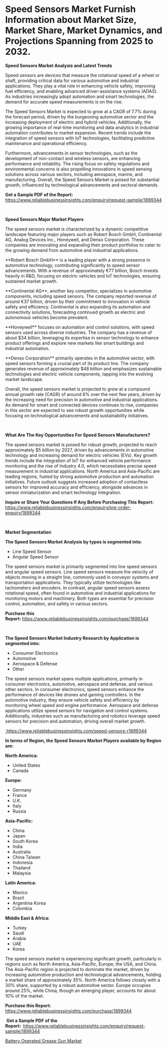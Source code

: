 <p><h1>Speed Sensors Market Furnish Information about Market Size, Market Share, Market Dynamics, and Projections Spanning from 2025 to 2032.</h1></p><p><strong>Speed Sensors Market Analysis and Latest Trends</strong></p>
<p><p>Speed sensors are devices that measure the rotational speed of a wheel or shaft, providing critical data for various automotive and industrial applications. They play a vital role in enhancing vehicle safety, improving fuel efficiency, and enabling advanced driver-assistance systems (ADAS). As industries increasingly adopt automation and smart technologies, the demand for accurate speed measurements is on the rise.</p><p>The Speed Sensors Market is expected to grow at a CAGR of 7.7% during the forecast period, driven by the burgeoning automotive sector and the increasing deployment of electric and hybrid vehicles. Additionally, the growing importance of real-time monitoring and data analytics in industrial automation contributes to market expansion. Recent trends include the integration of speed sensors with IoT technologies, facilitating predictive maintenance and operational efficiency. </p><p>Furthermore, advancements in sensor technologies, such as the development of non-contact and wireless sensors, are enhancing performance and reliability. The rising focus on safety regulations and environmental concerns is also propelling innovations in speed sensing solutions across various sectors, including aerospace, marine, and manufacturing. Overall, the Speed Sensors Market is poised for substantial growth, influenced by technological advancements and sectoral demands.</p></p>
<p><strong>Get a Sample PDF of the Report:&nbsp;</strong> <a href="https://www.reliablebusinessinsights.com/enquiry/request-sample/1899344?utm_campaign=3080&utm_medium=2&utm_source=Github&utm_content=ia&utm_term=11042025&utm_id=speed-sensors">https://www.reliablebusinessinsights.com/enquiry/request-sample/1899344</a></p>
<p>&nbsp;</p>
<p><strong>Speed Sensors Major Market Players</strong></p>
<p><p>The speed sensors market is characterized by a dynamic competitive landscape featuring major players such as Robert Bosch GmbH, Continental AG, Analog Devices Inc., Honeywell, and Denso Corporation. These companies are innovating and expanding their product portfolios to cater to the growing demand from automotive and industrial applications.</p><p>**Robert Bosch GmbH** is a leading player with a strong presence in automotive technology, contributing significantly to speed sensor advancements. With a revenue of approximately €77 billion, Bosch invests heavily in R&D, focusing on electric vehicles and IoT technologies, ensuring sustained market growth.</p><p>**Continental AG**, another key competitor, specializes in automotive components, including speed sensors. The company reported revenue of around €37 billion, driven by their commitment to innovation in vehicle safety and efficiency. Continental is also expanding its automation and connectivity solutions, forecasting continued growth as electric and autonomous vehicles become prevalent.</p><p>**Honeywell** focuses on automation and control solutions, with speed sensors used across diverse industries. The company has a revenue of about $34 billion, leveraging its expertise in sensor technology to enhance product offerings and explore new markets like smart buildings and industrial automation.</p><p>**Denso Corporation** primarily operates in the automotive sector, with speed sensors forming a crucial part of its product line. The company generates revenue of approximately $48 billion and emphasizes sustainable technologies and electric vehicle components, tapping into the evolving market landscape.</p><p>Overall, the speed sensors market is projected to grow at a compound annual growth rate (CAGR) of around 6% over the next few years, driven by the increasing need for precision in automotive and industrial applications. As demand for smart and connected devices continues to rise, companies in this sector are expected to see robust growth opportunities while focusing on technological advancements and sustainability initiatives.</p></p>
<p>&nbsp;</p>
<p><strong>What Are The Key Opportunities For Speed Sensors Manufacturers?</strong></p>
<p><p>The speed sensors market is poised for robust growth, projected to reach approximately $5 billion by 2027, driven by advancements in automotive technology and increasing demand for electric vehicles (EVs). Key growth trends include the integration of IoT for enhanced vehicle performance monitoring and the rise of Industry 4.0, which necessitates precise speed measurement in industrial applications. North America and Asia-Pacific are leading regions, fueled by strong automotive production and automation initiatives. Future outlook suggests increased adoption of contactless sensors for improved accuracy and efficiency, alongside advances in sensor miniaturization and smart technology integration.</p></p>
<p><strong>Inquire or Share Your Questions If Any Before Purchasing This Report:</strong> <a href="https://www.reliablebusinessinsights.com/enquiry/pre-order-enquiry/1899344?utm_campaign=3080&utm_medium=2&utm_source=Github&utm_content=ia&utm_term=11042025&utm_id=speed-sensors">https://www.reliablebusinessinsights.com/enquiry/pre-order-enquiry/1899344</a></p>
<p>&nbsp;</p>
<p><strong>Market Segmentation</strong></p>
<p><strong>The Speed Sensors Market Analysis by types is segmented into:</strong></p>
<p><ul><li>Line Speed Sensor</li><li>Angular Speed Sensor</li></ul></p>
<p><p>The speed sensors market is primarily segmented into line speed sensors and angular speed sensors. Line speed sensors measure the velocity of objects moving in a straight line, commonly used in conveyor systems and transportation applications. They typically utilize technologies like tachometers and encoders. In contrast, angular speed sensors assess rotational speed, often found in automotive and industrial applications for monitoring motors and machinery. Both types are essential for precision control, automation, and safety in various sectors.</p></p>
<p><strong>Purchase this Report:&nbsp;</strong><a href="https://www.reliablebusinessinsights.com/purchase/1899344?utm_campaign=3080&utm_medium=2&utm_source=Github&utm_content=ia&utm_term=11042025&utm_id=speed-sensors">https://www.reliablebusinessinsights.com/purchase/1899344</a></p>
<p>&nbsp;</p>
<p><strong>The Speed Sensors Market Industry Research by Application is segmented into:</strong></p>
<p><ul><li>Consumer Electronics</li><li>Automotive</li><li>Aerospace & Defense</li><li>Other</li></ul></p>
<p><p>The speed sensors market spans multiple applications, primarily in consumer electronics, automotive, aerospace and defense, and various other sectors. In consumer electronics, speed sensors enhance the performance of devices like drones and gaming controllers. In the automotive industry, they ensure vehicle safety and efficiency by monitoring wheel speed and engine performance. Aerospace and defense applications utilize speed sensors for navigation and control systems. Additionally, industries such as manufacturing and robotics leverage speed sensors for precision and automation, driving overall market growth.</p></p>
<p><a href="https://www.reliablebusinessinsights.com/speed-sensors-r1899344?utm_campaign=3080&utm_medium=2&utm_source=Github&utm_content=ia&utm_term=11042025&utm_id=speed-sensors">&nbsp;https://www.reliablebusinessinsights.com/speed-sensors-r1899344</a></p>
<p><strong>In terms of Region, the Speed Sensors Market Players available by Region are:</strong></p>
<p>
    <p> <strong> North America: </strong>
        <ul>
            <li>United States</li>
            <li>Canada</li>
        </ul>
        </p> 
    <p> <strong> Europe: </strong>
        <ul>
            <li>Germany</li>
            <li>France</li>
            <li>U.K.</li>
            <li>Italy</li>
            <li>Russia</li>
        </ul>
        </p> 
    <p> <strong> Asia-Pacific: </strong>
        <ul>
            <li>China</li>
            <li>Japan</li>
            <li>South Korea</li>
            <li>India</li>
            <li>Australia</li>
            <li>China Taiwan</li>
            <li>Indonesia</li>
            <li>Thailand</li>
            <li>Malaysia</li>
        </ul>
        </p> 
    <p> <strong> Latin America: </strong>
        <ul>
            <li>Mexico</li>
            <li>Brazil</li>
            <li>Argentina Korea</li>
            <li>Colombia</li>
        </ul>
        </p> 
    <p> <strong> Middle East & Africa: </strong>
        <ul>
            <li>Turkey</li>
            <li>Saudi</li>
            <li>Arabia</li>
            <li>UAE</li>
            <li>Korea</li>
        </ul>
    </p>
    </p>
<p><p>The speed sensors market is experiencing significant growth, particularly in regions such as North America, Asia-Pacific, Europe, the USA, and China. The Asia-Pacific region is projected to dominate the market, driven by increasing automotive production and technological advancements, holding a market share of approximately 35%. North America follows closely with a 30% share, supported by a robust automotive sector. Europe occupies around 25%, while China, though an emerging player, accounts for about 10% of the market.</p></p>
<p><strong>Purchase this Report: </strong><a href="https://www.reliablebusinessinsights.com/purchase/1899344?utm_campaign=3080&utm_medium=2&utm_source=Github&utm_content=ia&utm_term=11042025&utm_id=speed-sensors">https://www.reliablebusinessinsights.com/purchase/1899344</a></p>
<p>&nbsp;<strong>Get a Sample PDF of the Report:&nbsp;&nbsp;</strong><a href="https://www.reliablebusinessinsights.com/enquiry/request-sample/1899344?utm_campaign=3080&utm_medium=2&utm_source=Github&utm_content=ia&utm_term=11042025&utm_id=speed-sensors">https://www.reliablebusinessinsights.com/enquiry/request-sample/1899344</a></p>
<p><strong></strong></p>
<p><p><a href="https://github.com/syskamazucqa/Market-Research-Report-List-1/blob/main/battery-operated-grease-gun-market.md?utm_campaign=3080&utm_medium=2&utm_source=Github&utm_content=ia&utm_term=11042025&utm_id=speed-sensors">Battery Operated Grease Gun Market</a></p></p>
